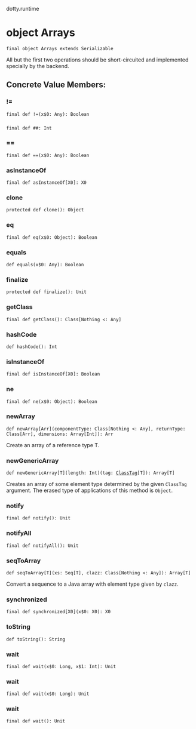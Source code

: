 dotty.runtime
# object Arrays

<pre><code class="language-scala" >final object Arrays extends Serializable</pre></code>
All but the first two operations should be short-circuited and implemented specially by
the backend.

## Concrete Value Members:
### !=
<pre><code class="language-scala" >final def !=(x$0: Any): Boolean</pre></code>

### ##
<pre><code class="language-scala" >final def ##: Int</pre></code>

### ==
<pre><code class="language-scala" >final def ==(x$0: Any): Boolean</pre></code>

### asInstanceOf
<pre><code class="language-scala" >final def asInstanceOf[X0]: X0</pre></code>

### clone
<pre><code class="language-scala" >protected def clone(): Object</pre></code>

### eq
<pre><code class="language-scala" >final def eq(x$0: Object): Boolean</pre></code>

### equals
<pre><code class="language-scala" >def equals(x$0: Any): Boolean</pre></code>

### finalize
<pre><code class="language-scala" >protected def finalize(): Unit</pre></code>

### getClass
<pre><code class="language-scala" >final def getClass(): Class[Nothing <: Any]</pre></code>

### hashCode
<pre><code class="language-scala" >def hashCode(): Int</pre></code>

### isInstanceOf
<pre><code class="language-scala" >final def isInstanceOf[X0]: Boolean</pre></code>

### ne
<pre><code class="language-scala" >final def ne(x$0: Object): Boolean</pre></code>

### newArray
<pre><code class="language-scala" >def newArray[Arr](componentType: Class[Nothing <: Any], returnType: Class[Arr], dimensions: Array[Int]): Arr</pre></code>
Create an array of a reference type T.

### newGenericArray
<pre><code class="language-scala" >def newGenericArray[T](length: Int)(tag: <a href="../../scala/reflect/ClassTag.md">ClassTag</a>[T]): Array[T]</pre></code>
Creates an array of some element type determined by the given `ClassTag`
argument. The erased type of applications of this method is `Object`.

### notify
<pre><code class="language-scala" >final def notify(): Unit</pre></code>

### notifyAll
<pre><code class="language-scala" >final def notifyAll(): Unit</pre></code>

### seqToArray
<pre><code class="language-scala" >def seqToArray[T](xs: Seq[T], clazz: Class[Nothing <: Any]): Array[T]</pre></code>
Convert a sequence to a Java array with element type given by `clazz`.

### synchronized
<pre><code class="language-scala" >final def synchronized[X0](x$0: X0): X0</pre></code>

### toString
<pre><code class="language-scala" >def toString(): String</pre></code>

### wait
<pre><code class="language-scala" >final def wait(x$0: Long, x$1: Int): Unit</pre></code>

### wait
<pre><code class="language-scala" >final def wait(x$0: Long): Unit</pre></code>

### wait
<pre><code class="language-scala" >final def wait(): Unit</pre></code>

